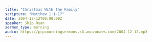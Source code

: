 ```yaml
---
title: "Christmas With the Family"
scripture: "Matthew 1:1-17"
date: 2004-12-12T00:00:00Z
speaker: Skip Ryan
sermon_type: morning
audio: https://pcpcmorningsermons.s3.amazonaws.com/2004-12-12.mp3 
---
```



